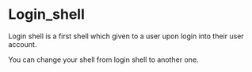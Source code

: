 # Login_shell

Login shell is a first shell which given to a user upon login into their user account.

You can change your shell from login shell to another one.

